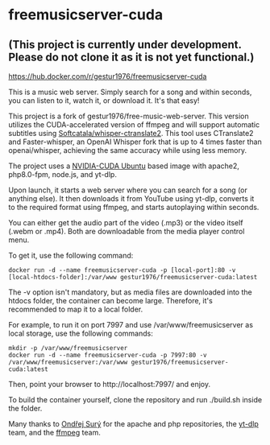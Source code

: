 # freemusicserver-cuda

## (This project is currently under development. Please do not clone it as it is not yet functional.)

https://hub.docker.com/r/gestur1976/freemusicserver-cuda

This is a music web server. Simply search for a song and within seconds, you can listen to it, watch it, or download it. It's that easy!

This project is a fork of gestur1976/free-music-web-server. This version utilizes the CUDA-accelerated version of ffmpeg and will support automatic subtitles using [Softcatala/whisper-ctranslate2](https://github.com/Softcatala/whisper-ctranslate2). This tool uses CTranslate2 and Faster-whisper, an OpenAI Whisper fork that is up to 4 times faster than openai/whisper, achieving the same accuracy while using less memory.

The project uses a [NVIDIA-CUDA Ubuntu](https://hub.docker.com/layers/nvidia/cuda/11.6.2-runtime-ubuntu20.04) based image with apache2, php8.0-fpm, node.js, and yt-dlp.

Upon launch, it starts a web server where you can search for a song (or anything else). It then downloads it from YouTube using yt-dlp, converts it to the required format using ffmpeg, and starts autoplaying within seconds.

You can either get the audio part of the video (.mp3) or the video itself (.webm or .mp4). Both are downloadable from the media player control menu.

To get it, use the following command:

```shell
docker run -d --name freemusicserver-cuda -p [local-port]:80 -v [local-htdocs-folder]:/var/www gestur1976/freemusicserver-cuda:latest
```
The -v option isn't mandatory, but as media files are downloaded into the htdocs folder, the container can become large. Therefore, it's recommended to map it to a local folder.

For example, to run it on port 7997 and use /var/www/freemusicserver as local storage, use the following commands:

```shell
mkdir -p /var/www/freemusicserver
docker run -d --name freemusicserver-cuda -p 7997:80 -v /var/www/freemusicserver:/var/www gestur1976/freemusicserver-cuda:latest
```

Then, point your browser to http://localhost:7997/ and enjoy.

To build the container yourself, clone the repository and run ./build.sh inside the folder.

Many thanks to [Ondřej Surý](https://github.com/oerdnj) for the apache and php repositories, the [yt-dlp](https://github.com/yt-dlp) team, and the [ffmpeg](https://ffmpeg.org/) team.